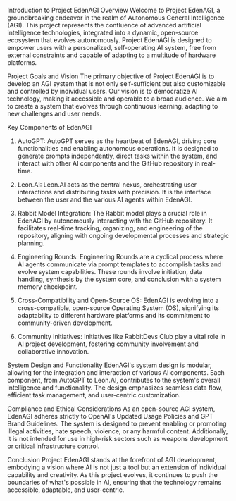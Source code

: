 Introduction to Project EdenAGI
Overview
Welcome to Project EdenAGI, a groundbreaking endeavor in the realm of Autonomous General Intelligence (AGI). This project represents the confluence of advanced artificial intelligence technologies, integrated into a dynamic, open-source ecosystem that evolves autonomously. Project EdenAGI is designed to empower users with a personalized, self-operating AI system, free from external constraints and capable of adapting to a multitude of hardware platforms.

Project Goals and Vision
The primary objective of Project EdenAGI is to develop an AGI system that is not only self-sufficient but also customizable and controlled by individual users. Our vision is to democratize AI technology, making it accessible and operable to a broad audience. We aim to create a system that evolves through continuous learning, adapting to new challenges and user needs.

Key Components of EdenAGI
1. AutoGPT:
AutoGPT serves as the heartbeat of EdenAGI, driving core functionalities and enabling autonomous operations. It is designed to generate prompts independently, direct tasks within the system, and interact with other AI components and the GitHub repository in real-time.

2. Leon.AI:
Leon.AI acts as the central nexus, orchestrating user interactions and distributing tasks with precision. It is the interface between the user and the various AI agents within EdenAGI.

3. Rabbit Model Integration:
The Rabbit model plays a crucial role in EdenAGI by autonomously interacting with the GitHub repository. It facilitates real-time tracking, organizing, and engineering of the repository, aligning with ongoing developmental processes and strategic planning.

4. Engineering Rounds:
Engineering Rounds are a cyclical process where AI agents communicate via prompt templates to accomplish tasks and evolve system capabilities. These rounds involve initiation, data handling, synthesis by the system core, and conclusion with a system memory checkpoint.

5. Cross-Compatibility and Open-Source OS:
EdenAGI is evolving into a cross-compatible, open-source Operating System (OS), signifying its adaptability to different hardware platforms and its commitment to community-driven development.

6. Community Initiatives:
Initiatives like RabbitDevs Club play a vital role in AI project development, fostering community involvement and collaborative innovation.

System Design and Functionality
EdenAGI's system design is modular, allowing for the integration and interaction of various AI components. Each component, from AutoGPT to Leon.AI, contributes to the system's overall intelligence and functionality. The design emphasizes seamless data flow, efficient task management, and user-centric customization.

Compliance and Ethical Considerations
As an open-source AGI system, EdenAGI adheres strictly to OpenAI's Updated Usage Policies and GPT Brand Guidelines. The system is designed to prevent enabling or promoting illegal activities, hate speech, violence, or any harmful content. Additionally, it is not intended for use in high-risk sectors such as weapons development or critical infrastructure control.

Conclusion
Project EdenAGI stands at the forefront of AGI development, embodying a vision where AI is not just a tool but an extension of individual capability and creativity. As this project evolves, it continues to push the boundaries of what's possible in AI, ensuring that the technology remains accessible, adaptable, and user-centric.
